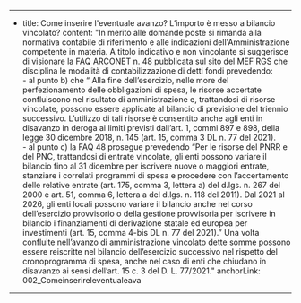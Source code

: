 ---
  - title: Come inserire l'eventuale avanzo? L’importo è messo a bilancio vincolato?
    content: "In merito alle domande poste si rimanda alla normativa contabile di riferimento e alle indicazioni dell'Amministrazione competente in materia. A titolo indicativo e non vincolante si suggerisce di visionare  la FAQ ARCONET n. 48 pubblicata sul sito del MEF RGS che disciplina le modalità di contabilizzazione di detti fondi prevedendo: <br>- al punto b) che “ Alla fine dell’esercizio, nelle more del perfezionamento delle obbligazioni di spesa, le risorse accertate confluiscono nel risultato di amministrazione e, trattandosi di risorse vincolate, possono essere applicate al bilancio di previsione del triennio successivo. L’utilizzo di tali risorse è consentito anche agli enti in disavanzo in deroga ai limiti previsti dall’art. 1, commi 897 e 898, della legge 30 dicembre 2018, n. 145 (art. 15, comma 3 DL n. 77 del 2021).<br>- al punto c) la FAQ 48 prosegue prevedendo “Per le risorse del PNRR e del PNC, trattandosi di entrate vincolate, gli enti possono variare il bilancio fino al 31 dicembre per iscrivere nuove o maggiori entrate, stanziare i correlati programmi di spesa e procedere con l’accertamento delle relative entrate (art. 175, comma 3, lettera a) del d.lgs. n. 267 del 2000 e art. 51, comma 6, lettera a del d.lgs. n. 118 del 2011). Dal 2021 al 2026, gli enti locali possono variare il bilancio anche nel corso dell’esercizio provvisorio o della gestione provvisoria per iscrivere in bilancio i finanziamenti di derivazione statale ed europea per investimenti (art. 15, comma 4-bis DL n. 77 del 2021).” Una volta confluite nell’avanzo di amministrazione vincolato dette somme possono essere reiscritte nel bilancio dell’esercizio successivo nel rispetto del cronoprogramma di spesa, anche nel caso di enti che chiudano in disavanzo ai sensi dell’art. 15 c. 3 del D. L. 77/2021."
    anchorLink: 002_Comeinserireleventualeava
---